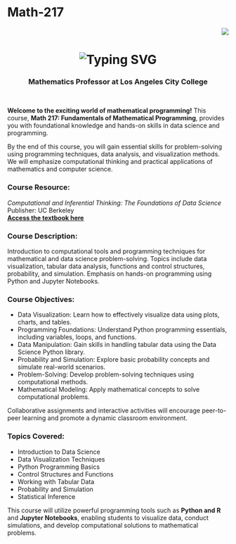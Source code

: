 # Math-217
<div align="right">
    <img src="https://visitor-badge.laobi.icu/badge?page_id=pineda0021.math-217&reset=true" />
</div>

<h1 align="center">
    <img src="https://readme-typing-svg.herokuapp.com/?font=Righteous&size=30&center=true&vCenter=true&width=500&height=70&duration=4000&lines=Welcome+to+Math+217;Fundamentals+of+Mathematical+Programming" alt="Typing SVG" />
</h1>

<h3 align="center">Mathematics Professor at Los Angeles City College</h3>
<br/>

<p>
    <strong>Welcome to the exciting world of mathematical programming!</strong> This course, <strong>Math 217: Fundamentals of Mathematical Programming</strong>, provides you with foundational knowledge and hands-on skills in data science and programming.
</p>

<p>
    By the end of this course, you will gain essential skills for problem-solving using programming techniques, data analysis, and visualization methods. We will emphasize computational thinking and practical applications of mathematics and computer science.
</p>

<h3>Course Resource:</h3>
<p>
    <em>Computational and Inferential Thinking: The Foundations of Data Science</em><br>
    Publisher: UC Berkeley<br>
    <strong><a href="https://inferentialthinking.com/chapters/intro.html" target="_blank">Access the textbook here</a></strong>
</p>

<h3>Course Description:</h3>
<p>
    Introduction to computational tools and programming techniques for mathematical and data science problem-solving. Topics include data visualization, tabular data analysis, functions and control structures, probability, and simulation. Emphasis on hands-on programming using Python and Jupyter Notebooks.
</p>

<h3>Course Objectives:</h3>
<ul>
    <li>Data Visualization: Learn how to effectively visualize data using plots, charts, and tables.</li>
    <li>Programming Foundations: Understand Python programming essentials, including variables, loops, and functions.</li>
    <li>Data Manipulation: Gain skills in handling tabular data using the Data Science Python library.</li>
    <li>Probability and Simulation: Explore basic probability concepts and simulate real-world scenarios.</li>
    <li>Problem-Solving: Develop problem-solving techniques using computational methods.</li>
    <li>Mathematical Modeling: Apply mathematical concepts to solve computational problems.</li>
</ul>

<p>
    Collaborative assignments and interactive activities will encourage peer-to-peer learning and promote a dynamic classroom environment.
</p>

<h3>Topics Covered:</h3>
<ul>
    <li>Introduction to Data Science</li>
    <li>Data Visualization Techniques</li>
    <li>Python Programming Basics</li>
    <li>Control Structures and Functions</li>
    <li>Working with Tabular Data</li>
    <li>Probability and Simulation</li>
    <li>Statistical Inference</li>
</ul>

<p>
    This course will utilize powerful programming tools such as <strong>Python and R</strong> and <strong>Jupyter Notebooks</strong>, enabling students to visualize data, conduct simulations, and develop computational solutions to mathematical problems.
</p>

